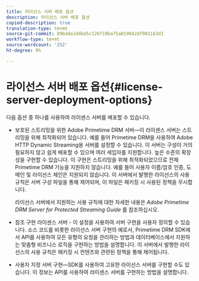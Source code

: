 ```yaml
---
title: 라이선스 서버 배포 옵션
description: 라이선스 서버 배포 옵션
copied-description: true
translation-type: tm+mt
source-git-commit: 89bdda1d4bd5c126f19ba75a819942df901183d1
workflow-type: tm+mt
source-wordcount: '252'
ht-degree: 0%

---
```



# 라이선스 서버 배포 옵션{#license-server-deployment-options}

다음 옵션 중 하나를 사용하여 라이센스 서버를 배포할 수 있습니다.

* 보호된 스트리밍을 위한 Adobe Primetime DRM 서버—이 라이센스 서버는 스트리밍을 위해 최적화되어 있습니다. 예를 들어 Primetime DRM을 사용하여 Adobe HTTP Dynamic Streaming용 서버를 설정할 수 있습니다. 이 서버는 구성이 거의 필요하지 않고 쉽게 배포할 수 있으며 여러 세입자를 지원합니다. 높은 수준의 확장성을 구현할 수 있습니다. 이 구현은 스트리밍을 위해 최적화되었으므로 전체 Primetime DRM 기능을 지원하지 않습니다. 예를 들어 사용자 이름/암호 인증, 도메인 및 라이선스 체인은 지원되지 않습니다. 이 서버에서 발행한 라이선스의 사용 규칙은 서버 구성 파일을 통해 제어되며, 이 파일은 패키징 시 사용된 정책을 무시합니다.

   라이선스 서버에서 지원하는 사용 규칙에 대한 자세한 내용은 *Adobe Primetime DRM Server for Protected Streaming Guide* 를 참조하십시오.
* 참조 구현 라이센스 서버 - 이 설정을 사용하여 서버 구현을 사용자 정의할 수 있습니다. 소스 코드를 비롯한 라이선스 서버 구현의 예로서, Primetime DRM SDK에서 API를 사용하여 모든 유형의 요청을 관리하는 방법과 데이터베이스에서 지원하는 맞춤형 비즈니스 로직을 구현하는 방법을 설명합니다. 이 서버에서 발행한 라이선스의 사용 규칙은 패키징 시 컨텐츠와 관련된 정책을 통해 제어됩니다.
* 사용자 지정 서버 구현—SDK를 사용하여 고유한 라이선스 서버를 구현할 수도 있습니다. 이 정보는 API를 사용하여 라이센스 서버를 구현하는 방법을 설명합니다.

